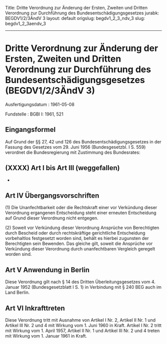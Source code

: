 Title: Dritte Verordnung zur Änderung der Ersten, Zweiten und Dritten Verordnung zur
  Durchführung des Bundesentschädigungsgesetzes
jurabk: BEGDV1/2/3ÄndV 3
layout: default
origslug: begdv1_2_3_ndv_3
slug: begdv1_2_3aendv_3

---

# Dritte Verordnung zur Änderung der Ersten, Zweiten und Dritten Verordnung zur Durchführung des Bundesentschädigungsgesetzes (BEGDV1/2/3ÄndV 3)

Ausfertigungsdatum
:   1961-05-08

Fundstelle
:   BGBl I: 1961, 521



## Eingangsformel

Auf Grund der §§ 27, 42 und 126 des Bundesentschädigungsgesetzes in
der Fassung des Gesetzes vom 29. Juni 1956 (Bundesgesetzbl. I S. 559)
verordnet die Bundesregierung mit Zustimmung des Bundesrates:


## (XXXX) Art I bis Art III (weggefallen)

-


## Art IV Übergangsvorschriften

(1) Die Unanfechtbarkeit oder die Rechtskraft einer vor Verkündung
dieser Verordnung ergangenen Entscheidung steht einer erneuten
Entscheidung auf Grund dieser Verordnung nicht entgegen.

(2) Soweit vor Verkündung dieser Verordnung Ansprüche von Berechtigten
durch Bescheid oder durch rechtskräftige gerichtliche Entscheidung
vorbehaltlos festgesetzt worden sind, behält es hierbei zugunsten der
Berechtigten sein Bewenden. Das gleiche gilt, soweit die Ansprüche vor
Verkündung dieser Verordnung durch unanfechtbaren Vergleich geregelt
worden sind.


## Art V Anwendung in Berlin

Diese Verordnung gilt nach § 14 des Dritten Überleitungsgesetzes vom
4\. Januar 1952 (Bundesgesetzblatt I S. 1) in Verbindung mit § 240 BEG
auch im Land Berlin.


## Art VI Inkrafttreten

Diese Verordnung tritt mit Ausnahme von Artikel I Nr. 2, Artikel II
Nr. 1 und Artikel III Nr. 2 und 4 mit Wirkung vom 1. Juni 1960 in
Kraft. Artikel I Nr. 2 tritt mit Wirkung vom 1. April 1957, Artikel II
Nr. 1 und Artikel III Nr. 2 und 4 treten mit Wirkung vom 1. Januar
1961 in Kraft.

